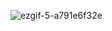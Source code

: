 ![ezgif-5-a791e6f32e](https://user-images.githubusercontent.com/102408995/160272689-b03b8925-e3aa-49a2-a16d-517770c51215.gif)
